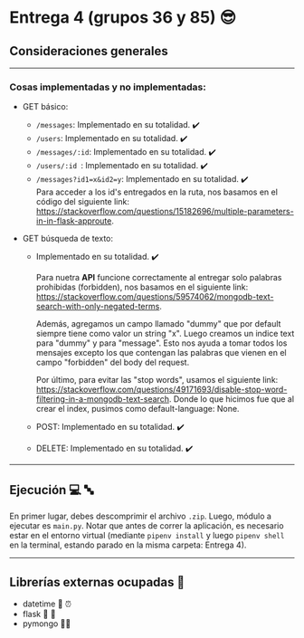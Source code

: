 # Entrega 4 (grupos 36 y 85) :sunglasses:

## Consideraciones generales
---

### Cosas implementadas y no implementadas:

* GET básico:
   * ```/messages```: Implementado en su totalidad. :heavy_check_mark:
   * ```/users```: Implementado en su totalidad. :heavy_check_mark:
   * ```/messages/:id```: Implementado en su totalidad. :heavy_check_mark:
   * ```/users/:id ```: Implementado en su totalidad. :heavy_check_mark:
   * ```/messages?id1=x&id2=y```: Implementado en su totalidad. :heavy_check_mark:  
   Para acceder a los id's entregados en la ruta, nos basamos en el código del siguiente link: https://stackoverflow.com/questions/15182696/multiple-parameters-in-in-flask-approute.
   
* GET búsqueda de texto: 
    - Implementado en su totalidad. :heavy_check_mark:

      Para nuetra __API__ funcione correctamente al entregar solo palabras prohibidas (forbidden), nos basamos en el siguiente link: https://stackoverflow.com/questions/59574062/mongodb-text-search-with-only-negated-terms.  

      Además, agregamos un campo llamado "dummy" que por default siempre tiene como valor un string "x". Luego creamos un indice text para "dummy" y para "message". Esto nos ayuda a tomar todos los mensajes excepto los que contengan las palabras que vienen en el campo "forbidden" del body del request.

        Por último, para evitar las "stop words", usamos el siguiente link: https://stackoverflow.com/questions/49171693/disable-stop-word-filtering-in-a-mongodb-text-search.  Donde lo que hicimos fue que al crear el index, pusimos como default-language: None.

    * POST: Implementado en su totalidad. :heavy_check_mark:

    * DELETE: Implementado en su totalidad. :heavy_check_mark:
 
---
## Ejecución :computer:  :abc:

En primer lugar, debes descomprimir el archivo `.zip`. Luego, módulo a ejecutar es  ```main.py```. 
Notar que antes de correr la aplicación, es necesario estar en el entorno virtual (mediante ```pipenv install``` y luego ```pipenv shell``` en la terminal, estando parado en la misma carpeta: Entrega 4).

---

## Librerías externas ocupadas :book:

* datetime :date: :alarm_clock:
* flask :postal_horn: :gun:
* pymongo :snake::seedling:
